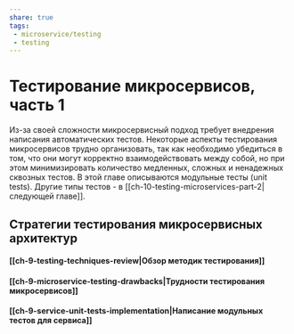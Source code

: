```yaml
---
share: true
tags:
 - microservice/testing
 - testing
---
```

# Тестирование микросервисов, часть 1
Из-за своей сложности микросервисный подход требует внедрения написания автоматических тестов. Некоторые аспекты тестирования микросервисов трудно организовать, так как необходимо убедиться в том, что они могут корректно взаимодействовать между собой, но при этом минимизировать количество медленных, сложных и ненадежных сквозных тестов.
В этой главе описываются модульные тесты (unit tests). Другие типы тестов - в [[ch-10-testing-microservices-part-2|следующей главе]].
## Стратегии тестирования микросервисных архитектур
#### [[ch-9-testing-techniques-review|Обзор методик тестирования]]
#### [[ch-9-microservice-testing-drawbacks|Трудности тестирования микросервисов]]
#### [[ch-9-service-unit-tests-implementation|Написание модульных тестов для сервиса]]